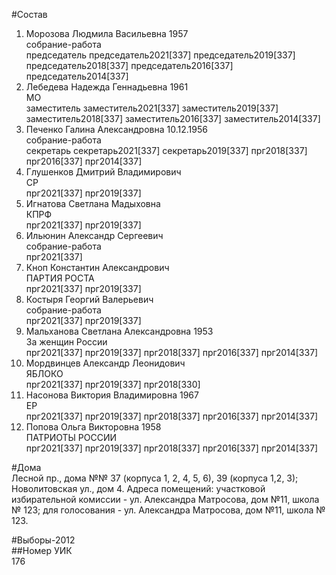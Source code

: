 #Состав  
1. Морозова Людмила Васильевна 1957  
    собрание-работа  
    председатель председатель2021[337] председатель2019[337] председатель2018[337] председатель2016[337] председатель2014[337]  
2. Лебедева Надежда Геннадьевна 1961  
    МО  
    заместитель заместитель2021[337] заместитель2019[337] заместитель2018[337] заместитель2016[337] заместитель2014[337]  
3. Печенко Галина Александровна 10.12.1956  
    собрание-работа  
    секретарь секретарь2021[337] секретарь2019[337] прг2018[337] прг2016[337] прг2014[337]  
4. Глушенков Дмитрий Владимирович  
    СР  
    прг2021[337] прг2019[337]  
5. Игнатова Светлана Мадыховна  
    КПРФ  
    прг2021[337] прг2019[337]  
6. Ильюнин Александр Сергеевич  
    собрание-работа  
    прг2021[337]  
7. Кноп Константин Александрович  
    ПАРТИЯ РОСТА  
    прг2021[337] прг2019[337]  
8. Костыря Георгий Валерьевич  
    собрание-работа  
    прг2021[337] прг2019[337]  
9. Мальханова Светлана Александровна 1953  
    За женщин России  
    прг2021[337] прг2019[337] прг2018[337] прг2016[337] прг2014[337]  
10. Мордвинцев Александр Леонидович  
    ЯБЛОКО  
    прг2021[337] прг2019[337] прг2018[330]  
11. Насонова Виктория Владимировна 1967  
    ЕР  
    прг2021[337] прг2019[337] прг2018[337] прг2016[337] прг2014[337]  
12. Попова Ольга Викторовна 1958  
    ПАТРИОТЫ РОССИИ  
    прг2021[337] прг2019[337] прг2018[337] прг2016[337] прг2014[337]  

#Дома  
Лесной пр., дома №№ 37 (корпуса 1, 2, 4, 5, 6), 39 (корпуса 1,2, 3); Новолитовская ул., дом 4. Адреса помещений: участковой избирательной комиссии - ул. Александра Матросова, дом №11, школа № 123; для голосования - ул. Александра Матросова, дом №11, школа № 123.  
  
#Выборы-2012  
##Номер УИК  
176  
